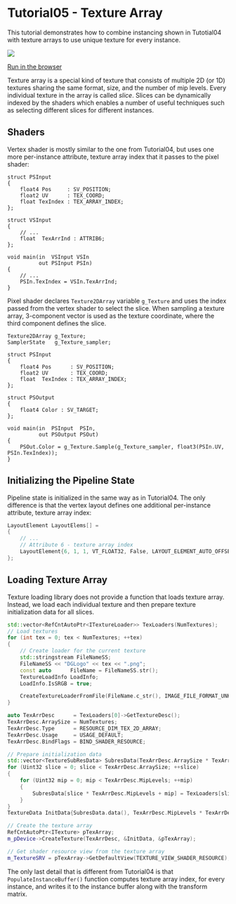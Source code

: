 # Tutorial05 - Texture Array

This tutorial demonstrates how to combine instancing shown in Tutotial04 with texture arrays to 
use unique texture for every instance.

![](Animation_Large.gif)

[Run in the browser](https://diligentgraphics.github.io/wasm-modules/Tutorial05_TextureArray/Tutorial05_TextureArray.html)

Texture array is a special kind of texture that consists of multiple 2D (or 1D) textures sharing the same
format, size, and the number of mip levels. Every individual texture in the array is called *slice*. Slices can
be dynamically indexed by the shaders which enables a number of useful techniques such as selecting different slices 
for different instances.

## Shaders

Vertex shader is mostly similar to the one from Tutorial04, but uses one more per-instance attribute, texture
array index that it passes to the pixel shader:

```hlsl
struct PSInput 
{ 
    float4 Pos     : SV_POSITION; 
    float2 UV      : TEX_COORD; 
    float TexIndex : TEX_ARRAY_INDEX;
};

struct VSInput
{
    // ...
    float  TexArrInd : ATTRIB6;
};

void main(in  VSInput VSIn
          out PSInput PSIn) 
{
    // ...
    PSIn.TexIndex = VSIn.TexArrInd;
}
```

Pixel shader declares `Texture2DArray` variable `g_Texture` and uses the index passed from the
vertex shader to select the slice. When sampling a texture array, 3-component vector is used as the texture
coordinate, where the third component defines the slice.

```hlsl
Texture2DArray g_Texture;
SamplerState   g_Texture_sampler;

struct PSInput 
{ 
    float4 Pos      : SV_POSITION; 
    float2 UV       : TEX_COORD; 
    float  TexIndex : TEX_ARRAY_INDEX;
};

struct PSOutput
{
    float4 Color : SV_TARGET;
};

void main(in  PSInput  PSIn,
          out PSOutput PSOut)
{
    PSOut.Color = g_Texture.Sample(g_Texture_sampler, float3(PSIn.UV, PSIn.TexIndex)); 
}
```

## Initializing the Pipeline State

Pipeline state is initialized in the same way as in Tutorial04. The only difference is that the vertex layout
defines one additional per-instance attribute, texture array index:

```cpp
LayoutElement LayoutElems[] =
{
    // ...
    // Attribute 6 - texture array index
    LayoutElement{6, 1, 1, VT_FLOAT32, False, LAYOUT_ELEMENT_AUTO_OFFSET, LAYOUT_ELEMENT_AUTO_STRIDE, INPUT_ELEMENT_FREQUENCY_PER_INSTANCE},
};
```

## Loading Texture Array

Texture loading library does not provide a function that loads texture array.
Instead, we load each individual texture and then prepare texture initialization data
for all slices.

```cpp
std::vector<RefCntAutoPtr<ITextureLoader>> TexLoaders(NumTextures);
// Load textures
for (int tex = 0; tex < NumTextures; ++tex)
{
    // Create loader for the current texture
    std::stringstream FileNameSS;
    FileNameSS << "DGLogo" << tex << ".png";
    const auto      FileName = FileNameSS.str();
    TextureLoadInfo LoadInfo;
    LoadInfo.IsSRGB = true;

    CreateTextureLoaderFromFile(FileName.c_str(), IMAGE_FILE_FORMAT_UNKNOWN, LoadInfo, &TexLoaders[tex]);
}

auto TexArrDesc      = TexLoaders[0]->GetTextureDesc();
TexArrDesc.ArraySize = NumTextures;
TexArrDesc.Type      = RESOURCE_DIM_TEX_2D_ARRAY;
TexArrDesc.Usage     = USAGE_DEFAULT;
TexArrDesc.BindFlags = BIND_SHADER_RESOURCE;

// Prepare initialization data
std::vector<TextureSubResData> SubresData(TexArrDesc.ArraySize * TexArrDesc.MipLevels);
for (Uint32 slice = 0; slice < TexArrDesc.ArraySize; ++slice)
{
    for (Uint32 mip = 0; mip < TexArrDesc.MipLevels; ++mip)
    {
        SubresData[slice * TexArrDesc.MipLevels + mip] = TexLoaders[slice]->GetSubresourceData(mip, 0);
    }
}
TextureData InitData{SubresData.data(), TexArrDesc.MipLevels * TexArrDesc.ArraySize};

// Create the texture array
RefCntAutoPtr<ITexture> pTexArray;
m_pDevice->CreateTexture(TexArrDesc, &InitData, &pTexArray);

// Get shader resource view from the texture array
m_TextureSRV = pTexArray->GetDefaultView(TEXTURE_VIEW_SHADER_RESOURCE);
```


The only last detail that is different from Tutorial04 is that `PopulateInstanceBuffer()` function computes
texture array index, for every instance, and writes it to the instance buffer along with the transform matrix.
